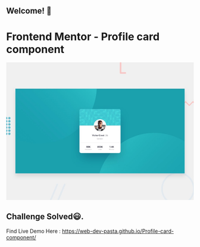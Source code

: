 ## Welcome! 👋

# Frontend Mentor - Profile card component

![Design preview for the Profile card component coding challenge](./design/desktop-preview.jpg)

## Challenge Solved😃.
Find Live Demo Here : https://web-dev-pasta.github.io/Profile-card-component/
